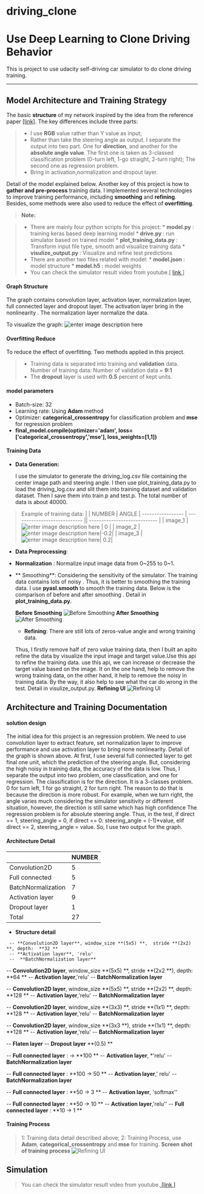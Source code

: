 # driving_clone

**Use Deep Learning to Clone Driving Behavior**
===================


This is project to use udacity self-driving car simulator to do clone driving training.

----------


**Model Architecture and Training Strategy**
-------------
The basic **structure** of my network inspired by the idea from the reference paper [[link]](chrome-extension://ecnphlgnajanjnkcmbpancdjoidceilk/content/web/viewer.html?file=http%3A%2F%2Fimages.nvidia.com%2Fcontent%2Ftegra%2Fautomotive%2Fimages%2F2016%2Fsolutions%2Fpdf%2Fend-to-end-dl-using-px.pdf). 
The key differences include three parts:
 >* I use **RGB** value rather than Y value as input;
 >* Rather than take the steering angle as output. I separate the output into two part. 
 >One for **direction**, and another for the **absolute angle value**. The first one is taken as 3-classed classification problem (0-turn left, 1-go straight, 2-turn right); The second one as regression problem.
 >* Bring in activation,normalization and dropout layer.

Detail of the model explained below.
Another key of this project is how to **gather and pre-process** training data. I implemented several technologies  to improve training performance,  including **smoothing** and **refining**.
Besides, some methods were also used to reduce the effect of **overfitting**. 

> **Note:**

> - There are mainly four python scripts for this project:
	* **model.py** :  training keras based deep learning model 
	* **drive.py** :  run simulator based on trained model
	*  **plot_training_data.py**  : Transform input file type, smooth and visualize training data
	* **visulize_output.py** : Visualize and refine test predictions
> - There are another two files related with model:
	* **model.json** :  model structure
	* **model.h5** :  model weights
> - You can check the simulator result video from youtube.[ [link ](https://www.youtube.com/watch?v=dZbjTP7d100&feature=youtu.be)]


#### **Graph Structure**

The graph contains convolution layer, activation layer, normalization layer, full connected layer and dropout layer. The activation layer bring in the nonlinearity . The normalization layer normalize the data.

To visualize the graph:
	![enter image description here](https://github.com/shangliy/driving_clone/blob/master/model.png?raw=true)

####  **Overfitting Reduce**

To reduce the effect of overfitting. Two methods applied in this project.
>*  Training data is separated into training and **validation** data. 
	Number of training data: Number of validation data = **9:1**
>* The **dropout** layer is used with **0.5** percent of kept units.

####  **model parameters** 
* Batch-size: 32 
* Learning rate: Using **Adam** method
* Optimizer: **categorical_crossentropy** for classification problem and **mse** for regression problem
 * **final_model.compile(optimizer='adam', loss=['categorical_crossentropy','mse'], loss_weights=[1,1])**

####  **Training Data**
* **Data Generation:**

	I use the simulator to generate the driving_log.csv file containing the center image path and steering angle. I then use plot_training_data.py to load the driving_log.csv and slit them into training dataset and validation dataset. Then I save them into train.p and test.p. The total number of data is about 40000.

>Example of training data: 
|                  | NUMBER                        |   ANGLE |
 ----------------- | ---------------------------- || ---------------------------- |
| image_1  |  	![enter image description here](https://github.com/shangliy/driving_clone/blob/master/sample_data/0.jpg?raw=true)   | 0 |
| image_2          | ![enter image description here](https://github.com/shangliy/driving_clone/blob/master/sample_data/905.jpg?raw=true)|-0.2|
|  image_3             |![enter image description here](https://github.com/shangliy/driving_clone/blob/master/sample_data/2155.jpg?raw=true)| 0.2|



	
*  **Data Preprocessing**:
 * **Normalization** : Normalize input image data from 0~255 to 0~1.
 * ** Smoothing**: Considering the sensitivity of the simulator. The training data contains lots of noisy . Thus, it is better to smoothing the training data. 
 I use **pyasl.smooth** to smooth the training data. Below is the comparison of before and after smoothing . Detail in **plot_training_data.py**.
 
 	**Before Smoothing**
 	![Before Smoothing](https://github.com/shangliy/driving_clone/blob/master/figure_1.png?raw=true)
 	**After Smoothing**
 	![After Smoothing](https://github.com/shangliy/driving_clone/blob/master/figure_2-1.png?raw=true)

	 * **Refining**: 
	 There are still lots of zeros-value angle and wrong training data. 
	 
	  Thus, I firstly remove half of zero value training data, then I built an apito refine the data by visualize the input image and target value.Use this api to refine the training data. use this api, we can increase or decrease the target value based on the image. It on the one hand, help to remove the wrong training data, on the other hand, it help to remove the noisy in training data. By the way, it also help to see what the car do wrong in the test. Detail in visulize_output.py.
	  **Refining UI**
	  ![Refining UI](https://github.com/shangliy/driving_clone/blob/master/imageedit_20_3610796380.jpg?raw=true)


**Architecture and Training Documentation**
-------------
#### **solution design**
  The initial idea for this project is an regression problem.  We need to use convolution layer to extract feature, set normalization layer to improve performance and  use activation layer to bring none nonlinearity. Detail of the graph is shown above.
At first, I use several full connected layer to get final one unit, which the prediction of the steering angle. But, considering the high noisy in training data, the accuracy of the data is low. Thus, I separate the output into two problem, one classification, and one for regression. 
The classification is for the direction. It is a 3-classes problem. 0 for turn left, 1 for go straight, 2 for turn right. The reason to do that is because the direction is more robust. For example, when we turn right, the angle varies much considering the simulator sensitivity or different situation, however, the direction is still same which has high confidence 
The regression problem is for absolute steering angle. Thus, in the test, if direct == 1, steering_angle = 0, if direct == 0: steering_angle = (-1)*value, elif direct == 2,  steering_angle = value.
So, I use two output for the graph.

#### **Architecture Detail**

|                  | NUMBER                        | 
 ----------------- | ---------------------------- |
| Convolution2D  |5           | 
| Full connected           | 5           |
| BatchNormalization           | 7 | 
| Activation layer  |    9           | 
| Dropout layer           | 1 | 
| Total          | 27 | 




* **Structure detail**
>
     -- **Convolution2D layer**, window_size **(5x5) **,  stride **(2x2) **, depth:  **32 **
     -- **Activation layer**, 'relu'
     --  **BatchNormalization layer**
>
   -- **Convolution2D layer**, window_size **(5x5) **, stride **(2x2 **), depth:  **64 **
     -- **Activation layer**,'relu'
     -- **BatchNormalization layer**
>
   -- **Convolution2D layer**, window_size **(5x5) **, stride **(2x2) **, depth:  **128 **
     -- **Activation layer**,'relu'
     -- **BatchNormalization layer**
>
   -- **Convolution2D layer**, window_size **(3x3) **, stride **(1x1) **, depth:  **128 **
     -- **Activation layer**,'relu'
     -- **BatchNormalization layer**
>
   -- **Convolution2D layer**, window_size **(3x3 **), stride **(1x1) **, depth:  **128 **
     -- **Activation layer**,'relu'
     -- **BatchNormalization layer**
>
   -- **Flaten layer**
     -- **Dropout layer**  **(0.5) **
>
   -- **Full connected layer** : ->  **100 **
     -- **Activation layer**, *'relu' 
     -- **BatchNormalization layer**
>
   -- **Full connected layer** :  **100 -> 50 **
     -- **Activation layer**,' relu' 
     -- **BatchNormalization layer**
>
   -- **Full connected layer** :  **50 -> 3 **
      -- **Activation layer**, 'softmax''
>
   -- **Full connected layer** :  **50 -> 10 **
       -- **Activation layer**,'relu''
       -- **Full connected layer** :  **10 -> 1 **
      
#### **Training Process**
> 1: Training data detail described above;
> 2: Training Process, use **Adam**, **categorical_crossentropy** and **mse** for training. 
>  **Screen shot of training process**
	  ![Refining UI](https://github.com/shangliy/driving_clone/blob/master/train_process.jpg?raw=true)



**Simulation**
-------------

>You can check the simulator result video from youtube.[ [link ]](https://www.youtube.com/watch?v=dZbjTP7d100&feature=youtu.be)



